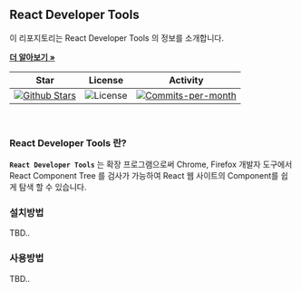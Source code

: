 ## React Developer Tools

이 리포지토리는 React Developer Tools 의 정보를 소개합니다. <br />

<a href="https://github.com/devncore/devncore"><strong>더 알아보기 »</strong></a>
 
| Star | License | Activity |
|:----:|:-------:|:--------:|
| <a href="https://github.com/devncore/docs/stargazers"><img src="https://img.shields.io/github/stars/devncore/docs" alt="Github Stars"></a> | <img src="https://img.shields.io/github/license/devncore/docs" alt="License"> | <a href="https://github.com/devncore/docs/pulse"><img src="https://img.shields.io/github/commit-activity/m/devncore/docs" alt="Commits-per-month"></a> |

<br />

### React Developer Tools 란?
**`React Developer Tools`** 는 확장 프로그램으로써 Chrome, Firefox 개발자 도구에서 React Component Tree 를 검사가 가능하여 React 웹 사이트의 Component를 쉽게 탐색 할 수 있습니다.

### 설치방법



TBD..

### 사용방법

TBD..
